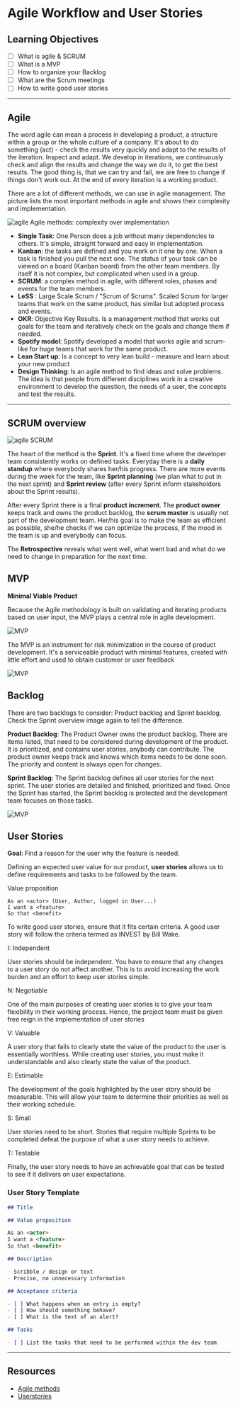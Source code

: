 # Agile Workflow and User Stories

## Learning Objectives

- [ ] What is agile & SCRUM
- [ ] What is a MVP
- [ ] How to organize your Backlog
- [ ] What are the Scrum meetings
- [ ] How to write good user stories

---

## Agile

The word agile can mean a process in developing a product, a structure within a group or the whole culture of a company. It's about to do something (act) - check the results very quickly and adapt to the results of the iteration. Inspect and adapt. We develop in iterations, we continuously check and align the results and change the way we do it, to get the best results. The good thing is, that we can try and fail, we are free to change if things don't work out. At the end of every iteration is a working product.

There are a lot of different methods, we can use in agile management. The picture lists the most important methods in agile and shows their complexity and implementation.

![agile](agile&ScrumSlides/assets/agile-methods.png)
Agile methods: complexity over implementation

- **Single Task**: One Person does a job without many dependencies to others. It's simple, straight forward and easy in implementation.
- **Kanban**: the tasks are defined and you work on it one by one. When a task is finished you pull the next one. The status of your task can be viewed on a board (Kanban board) from the other team members. By itself it is not complex, but complicated when used in a group.
- **SCRUM**: a complex method in agile, with different roles, phases and events for the team members.
- **LeSS** : Large Scale Scrum / "Scrum of Scrums". Scaled Scrum for larger teams that work on the same product, has similar but adopted process and events.
- **OKR**: Objective Key Results. Is a management method that works out goals for the team and iteratively check on the goals and change them if needed.
- **Spotify model**: Spotify developed a model that works agile and scrum-like for huge teams that work for the same product.
- **Lean Start up**: Is a concept to very lean build - measure and learn about your new product
- **Design Thinking**: Is an agile method to find ideas and solve problems. The idea is that people from different disciplines work in a creative environment to develop the question, the needs of a user, the concepts and test the results.

---

## SCRUM overview

![agile](agile&ScrumSlides/assets/SCRUM.png)
SCRUM

The heart of the method is the **Sprint**. It's a fixed time where the developer team consistently works on defined tasks. Everyday there is a **daily standup** where everybody shares her/his progress. There are more events during the week for the team, like **Sprint planning** (we plan what to put in the next sprint) and **Sprint review** (after every Sprint inform stakeholders about the Sprint results).

After every Sprint there is a final **product increment**. The **product owner** keeps track and owns the product backlog, the **scrum master** is usually not part of the development team. Her/his goal is to make the team as efficient as possible, she/he checks if we can optimize the process, if the mood in the team is up and everybody can focus.

The **Retrospective** reveals what went well, what went bad and what do we need to change in preparation for the next time.

## MVP

**Minimal Viable Product**

Because the Agile methodology is built on validating and iterating products based on user input, the MVP plays a central role in agile development.

![MVP](agile&ScrumSlides/assets/MVP1.png)

The MVP is an instrument for risk minimization in the course of product development.
It's a serviceable product with minimal features, created with little effort and used to obtain customer or user feedback

![MVP](agile&ScrumSlides/assets/MVP2.png)

## Backlog

There are two backlogs to consider: Product backlog and Sprint backlog. Check the Sprint overview image again to tell the difference.

**Product Backlog**: The Product Owner owns the product backlog. There are items listed, that need to be considered during development of the product. It is prioritized, and contains user stories, anybody can contribute. The product owner keeps track and knows which items needs to be done soon. The priority and content is always open for changes.

**Sprint Backlog**: The Sprint backlog defines all user stories for the next sprint. The user stories are detailed and finished, prioritized and fixed. Once the Sprint has started, the Sprint backlog is protected and the development team focuses on those tasks.

![MVP](agile&ScrumSlides/assets/backlog.png)

## User Stories

**Goal**: Find a reason for the user why the feature is needed.

Defining an expected user value for our product, **user stories** allows us to define requirements and tasks to be followed by the team.

Value proposition

```
As an <actor> (User, Author, logged in User...)
I want a <feature>
So that <benefit>

```

To write good user stories, ensure that it fits certain criteria.
A good user story will follow the criteria termed as INVEST by Bill Wake.

I: Independent

User stories should be independent. You have to ensure that any changes to a user story do not affect another. This is to avoid increasing the work burden and an effort to keep user stories simple.

N: Negotiable

One of the main purposes of creating user stories is to give your team flexibility in their working process. Hence, the project team must be given free reign in the implementation of user stories

V: Valuable

A user story that fails to clearly state the value of the product to the user is essentially worthless. While creating user stories, you must make it understandable and also clearly state the value of the product.

E: Estimable

The development of the goals highlighted by the user story should be measurable. This will allow your team to determine their priorities as well as their working schedule.

S: Small

User stories need to be short. Stories that require multiple Sprints to be completed defeat the purpose of what a user story needs to achieve.

T: Testable

Finally, the user story needs to have an achievable goal that can be tested to see if it delivers on user expectations.

### User Story Template

```md
## Title

## Value proposition

As an <actor>
I want a <feature>
So that <benefit>

## Description

- Scribble / design or text
- Precise, no unnecessary information

## Acceptance criteria

- [ ] What happens when an entry is empty?
- [ ] How should something behave?
- [ ] What is the text of an alert?

## Tasks

- [ ] List the tasks that need to be performed within the dev team
```

---

## Resources

- [Agile methods](https://www.atlassian.com/de/agile)
- [Userstories](https://cucumber.io/docs/terms/user-story/)
